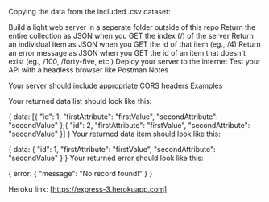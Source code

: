 Copying the data from the included .csv dataset:

Build a light web server in a seperate folder outside of this repo
Return the entire collection as JSON when you GET the index (/) of the server
Return an individual item as JSON when you GET the id of that item (eg., /4)
Return an error message as JSON when you GET the id of an item that doesn't exist (eg., /100, /forty-five, etc.)
Deploy your server to the internet
Test your API with a headless browser like Postman
Notes

Your server should include appropriate CORS headers
Examples

Your returned data list should look like this:

{
    data: [{
        "id": 1,
        "firstAttribute": "firstValue",
        "secondAttribute": "secondValue"
    },{
        "id": 2,
        "firstAttribute": "firstValue",
        "secondAttribute": "secondValue"
    }]
}
Your returned data item should look like this:

{
    data: {
        "id": 1,
        "firstAttribute": "firstValue",
        "secondAttribute": "secondValue"
    }
}
Your returned error should look like this:

{
    error: {
        "message": "No record found!"
    }
}


Heroku link: [https://express-3.herokuapp.com]

